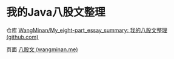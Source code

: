 # 我的Java八股文整理

仓库 [WangMinan/My_eight-part_essay_summary: 我的八股文整理 (github.com)](https://github.com/WangMinan/My_eight-part_essay_summary)

页面 [八股文 (wangminan.me)](https://wangminan.me/My_eight-part_essay_summary/)
